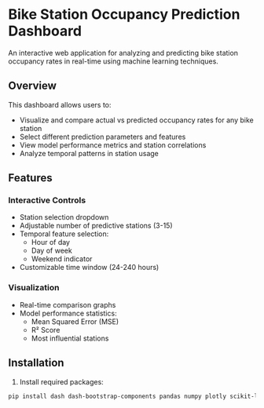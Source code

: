 # Bike Station Occupancy Prediction Dashboard

An interactive web application for analyzing and predicting bike station occupancy rates in real-time using machine learning techniques.

## Overview

This dashboard allows users to:
- Visualize and compare actual vs predicted occupancy rates for any bike station
- Select different prediction parameters and features
- View model performance metrics and station correlations
- Analyze temporal patterns in station usage

## Features

### Interactive Controls
- Station selection dropdown
- Adjustable number of predictive stations (3-15)
- Temporal feature selection:
  - Hour of day
  - Day of week
  - Weekend indicator
- Customizable time window (24-240 hours)

### Visualization
- Real-time comparison graphs
- Model performance statistics:
  - Mean Squared Error (MSE)
  - R² Score
  - Most influential stations

## Installation

1. Install required packages:
```bash
pip install dash dash-bootstrap-components pandas numpy plotly scikit-learn
